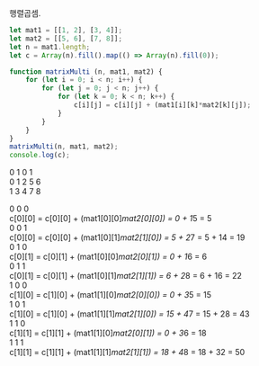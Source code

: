 행렬곱셈.

```javascript
let mat1 = [[1, 2], [3, 4]];
let mat2 = [[5, 6], [7, 8]];
let n = mat1.length;
let c = Array(n).fill().map(() => Array(n).fill(0));

function matrixMulti (n, mat1, mat2) {
    for (let i = 0; i < n; i++) {
        for (let j = 0; j < n; j++) {
            for (let k = 0; k < n; k++) {
                c[i][j] = c[i][j] + (mat1[i][k]*mat2[k][j]);
            }
        }
    }
}
matrixMulti(n, mat1, mat2);
console.log(c);
```
  0 1 0 1
  <br />
0 1 2 5 6
<br />
1 3 4 7 8

0 0 0
<br />
c[0][0] = c[0][0] + (mat1[0][0]*mat2[0][0]) = 0 + 1*5 = 5
<br />
0 0 1
<br />
c[0][0] = c[0][0] + (mat1[0][1]*mat2[1][0]) = 5 + 2*7 = 5 + 14 = 19
<br />
0 1 0
<br />
c[0][1] = c[0][1] + (mat1[0][0]*mat2[0][1]) = 0 + 1*6 = 6
<br />
0 1 1
<br />
c[0][1] = c[0][1] + (mat1[0][1]*mat2[1][1]) = 6 + 2*8 = 6 + 16 = 22
<br />
1 0 0
<br />
c[1][0] = c[1][0] + (mat1[1][0]*mat2[0][0]) = 0 + 3*5 = 15
<br />
1 0 1
<br />
c[1][0] = c[1][0] + (mat1[1][1]*mat2[1][0]) = 15 + 4*7 = 15 + 28 = 43
<br />
1 1 0
<br />
c[1][1] = c[1][1] + (mat1[1][0]*mat2[0][1]) = 0 + 3*6 = 18
<br />
1 1 1
<br />
c[1][1] = c[1][1] + (mat1[1][1]*mat2[1][1]) = 18 + 4*8 = 18 + 32 = 50